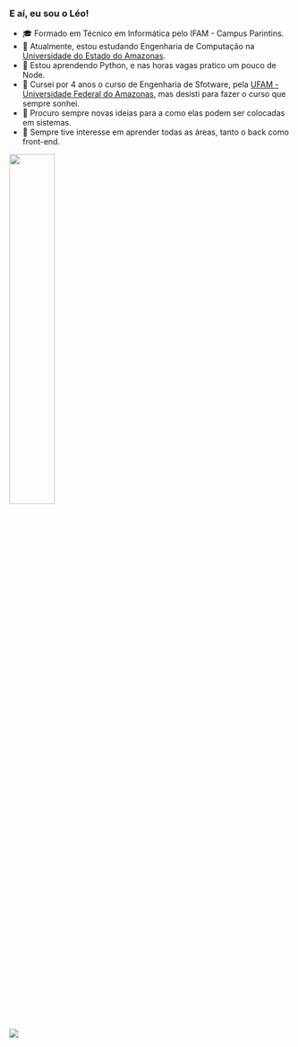 ### E aí, eu sou o Léo!

- 🎓 Formado em Técnico em Informática pelo <a src="www.ifam.edu.br">IFAM - Campus Parintins</a>.
- 🔭 Atualmente, estou estudando Engenharia de Computação na <a href="www.uea.edu.br">Universidade do Estado do Amazonas</a>.
- 🌱 Estou aprendendo Python, e nas horas vagas pratico um pouco de Node.
- 🤔 Cursei por 4 anos o curso de Engenharia de Sfotware, pela <a href="www.ufam.edu.br">UFAM - Universidade Federal do Amazonas</a>, mas desisti para fazer o curso que sempre sonhei.
- 🤔 Procuro sempre novas ideias para a como elas podem ser colocadas em sistemas. 
- 🤔 Sempre tive interesse em aprender todas as áreas, tanto o back como front-end.


<div>
  <img width="40%" src="https://github-readme-stats.vercel.app/api?username=leomartins98&show_icons=true&theme=dark"><br>
  <img src="https://github-readme-stats.vercel.app/api/top-langs/?username=leomartins98&layout=compact&theme=dark">
</div>
